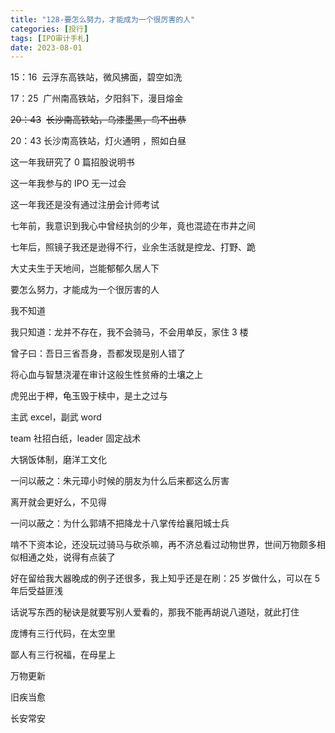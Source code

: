 ```yaml
---
title: "128-要怎么努力，才能成为一个很厉害的人"
categories: [投行]
tags: [IPO审计手札]
date: 2023-08-01
---
```

15：16  云浮东高铁站，微风拂面，碧空如洗

17：25  广州南高铁站，夕阳斜下，漫目熔金

~~20：43~~  ~~长沙南高铁站，乌漆墨黑，鸟不出恭~~

20：43 长沙南高铁站，灯火通明 ，照如白昼

这一年我研究了 0 篇招股说明书

这一年我参与的 IPO 无一过会

这一年我还是没有通过注册会计师考试

七年前，我意识到我心中曾经执剑的少年，竟也混迹在市井之间

七年后，照镜子我还是逊得不行，业余生活就是控龙、打野、跪

大丈夫生于天地间，岂能郁郁久居人下

要怎么努力，才能成为一个很厉害的人

  

我不知道

我只知道：龙并不存在，我不会骑马，不会用单反，家住 3 楼

曾子曰：吾日三省吾身，吾都发现是别人错了

将心血与智慧浇灌在审计这般生性贫瘠的土壤之上

虎兕出于柙，龟玉毁于椟中，是土之过与

主武 excel，副武 word

team 社招白纸，leader 固定战术

大锅饭体制，磨洋工文化

一问以蔽之：朱元璋小时候的朋友为什么后来都这么厉害

离开就会更好么，不见得

一问以蔽之：为什么郭靖不把降龙十八掌传给襄阳城士兵

  

啃不下资本论，还没玩过骑马与砍杀嘛，再不济总看过动物世界，世间万物颇多相似相通之处，说得有点装了

好在留给我大器晚成的例子还很多，我上知乎还是在刷：25 岁做什么，可以在 5年后受益匪浅

话说写东西的秘诀是就要写别人爱看的，那我不能再胡说八道哒，就此打住

庞博有三行代码，在太空里

鄙人有三行祝福，在母星上

万物更新

旧疾当愈

长安常安